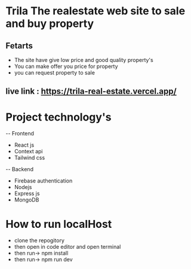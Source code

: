 # Trila The realestate web site to sale and buy property
## Fetarts
- The site have give low price and good quality property's
- You can make offer you price for property
- you can request property to sale
## live link : https://trila-real-estate.vercel.app/
# Project  technology's
-- Frontend
- React js
- Context api
- Tailwind css
 
-- Backend
  
- Firebase authentication
- Nodejs
- Express js
- MongoDB

 # How to run localHost  
 - clone the repogitory
 - then open in code editor and open terminal
 - then run-> npm install
 - then run-> npm run dev
  
